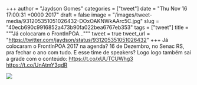 
+++
author = "Jaydson Gomes"
categories = ["tweet"]
date = "Thu Nov 16 17:00:31 +0000 2017"
draft = false
image = "/images/tweet-media/931205351051026432-DOxOAKNWkAArc5C.jpg"
slug = "40ecb690c9916852a473b90fa022bea6767eb353"
tags = ["tweet"]
title = """Já colocaram o FrontInPOA..."""
tweet = true
tweet_url = "https://twitter.com/jaydson/status/931205351051026432"
+++
Já colocaram o FrontInPOA 2017 na agenda?
16 de Dezembro, no Senac RS,
pra fechar o ano com tudo.
E esse time de speakers?
Logo logo também sai a grade com o conteúdo: https://t.co/xUUTCUWhg3 https://t.co/UnAtmY3qdR

![](/images/tweet-media/931205351051026432-DOxOAKNWkAArc5C.jpg)